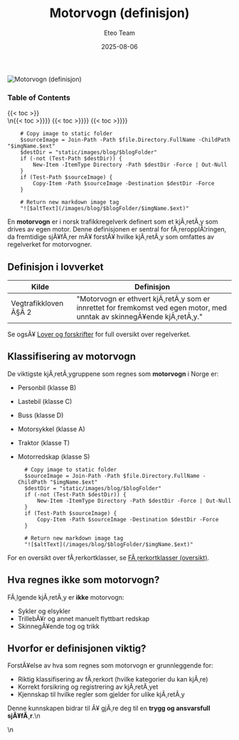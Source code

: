 ﻿---
title: "Motorvogn (definisjon)"
date: 2025-08-06
draft: false
author: "Eteo Team"
description: "Lær hva som kjennetegner en motorvogn, definisjon, klassifisering og lovgrunnlag i norsk trafikkregelverk."
categories: ["Driving Theory"]
tags: ["driving", "theory", "safety"]
featured_image: "/images/blog/motorvogn-definisjon/motorvogn-definisjon-image.svg"
---

<div class="blog-content">
  <div class="featured-image">
    <img src="/images/blog/motorvogn-definisjon/motorvogn-definisjon-image.svg" alt="Motorvogn (definisjon)" class="img-fluid rounded">
  </div>

  <div class="toc-container mt-4 mb-4">
    <h3>Table of Contents</h3>
    {{< toc >}}
  </div>

  <div class="blog-body">\n{{< toc >}}}}
{{< toc >}}}}
{{< toc >}}}}

        
        
        # Copy image to static folder
        $sourceImage = Join-Path -Path $file.Directory.FullName -ChildPath "$imgName.$ext"
        $destDir = "static/images/blog/$blogFolder"
        if (-not (Test-Path $destDir)) {
            New-Item -ItemType Directory -Path $destDir -Force | Out-Null
        }
        if (Test-Path $sourceImage) {
            Copy-Item -Path $sourceImage -Destination $destDir -Force
        }
        
        # Return new markdown image tag
        "![$altText](/images/blog/$blogFolder/$imgName.$ext)"
    

En **motorvogn** er i norsk trafikkregelverk definert som et kjÃ¸retÃ¸y som drives av egen motor. Denne definisjonen er sentral for fÃ¸reropplÃ¦ringen, da fremtidige sjÃ¥fÃ¸rer mÃ¥ forstÃ¥ hvilke kjÃ¸retÃ¸y som omfattes av regelverket for motorvogner.

## Definisjon i lovverket

| Kilde                       | Definisjon                                                                                  |
|-----------------------------|---------------------------------------------------------------------------------------------|
| Vegtrafikkloven Â§Â 2         | "Motorvogn er ethvert kjÃ¸retÃ¸y som er innrettet for fremkomst ved egen motor, med unntak av skinnegÃ¥ende kjÃ¸retÃ¸y." |

Se ogsÃ¥ [Lover og forskrifter](/blogs/teori/lover-og-forskrifter "Lover og forskrifter - Oversikt over norske trafikklover og forskrifter") for full oversikt over regelverket.

## Klassifisering av motorvogn

De viktigste kjÃ¸retÃ¸ygruppene som regnes som **motorvogn** i Norge er:

* Personbil (klasse B)
* Lastebil (klasse C)
* Buss (klasse D)
* Motorsykkel (klasse A)
* Traktor (klasse T)
* Motorredskap (klasse S)


        
        
        # Copy image to static folder
        $sourceImage = Join-Path -Path $file.Directory.FullName -ChildPath "$imgName.$ext"
        $destDir = "static/images/blog/$blogFolder"
        if (-not (Test-Path $destDir)) {
            New-Item -ItemType Directory -Path $destDir -Force | Out-Null
        }
        if (Test-Path $sourceImage) {
            Copy-Item -Path $sourceImage -Destination $destDir -Force
        }
        
        # Return new markdown image tag
        "![$altText](/images/blog/$blogFolder/$imgName.$ext)"
    

For en oversikt over fÃ¸rerkortklasser, se [FÃ¸rerkortklasser (oversikt)](/blogs/teori/forerkortklasser-oversikt "FÃ¸rerkortklasser (oversikt): Oversikt over alle fÃ¸rerkortklasser i Norge").

## Hva regnes ikke som motorvogn?

FÃ¸lgende kjÃ¸retÃ¸y er **ikke** motorvogn:

* Sykler og elsykler
* TrillebÃ¥r og annet manuelt flyttbart redskap
* SkinnegÃ¥ende tog og trikk

## Hvorfor er definisjonen viktig?

ForstÃ¥else av hva som regnes som motorvogn er grunnleggende for:

* Riktig klassifisering av fÃ¸rerkort (hvilke kategorier du kan kjÃ¸re)
* Korrekt forsikring og registrering av kjÃ¸retÃ¸yet
* Kjennskap til hvilke regler som gjelder for ulike kjÃ¸retÃ¸y

Denne kunnskapen bidrar til Ã¥ gjÃ¸re deg til en **trygg og ansvarsfull sjÃ¥fÃ¸r**.\n  </div>\n</div>